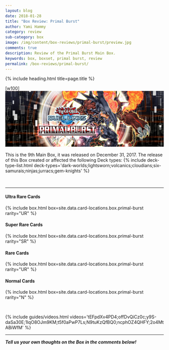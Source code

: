 ```yaml
---
layout: blog
date: 2018-01-28
title: "Box Review: Primal Burst"
author: Yami Hammy
category: review
sub-category: box
image: /img/content/box-reviews/primal-burst/preview.jpg
comments: true
description: Review of the Primal Burst Main Box.
keywords: box, boxset, primal burst, review
permalink: /box-reviews/primal-burst/
---
```


{% include heading.html title=page.title %}

[w100]
![](/img/content/box-reviews/primal-burst/banner.jpg)

This is the 9th Main Box, it was released on December 31, 2017. The release of this Box created or affected the following Deck types:
{% include deck-type-list.html deck-types='dark-worlds;lightsworn;volcanics;cloudians;six-samurais;ninjas;jurracs;gem-knights' %}

<br>

---

#### Ultra Rare Cards

{% include box.html box=site.data.card-locations.box.primal-burst rarity="UR" %}

#### Super Rare Cards

{% include box.html box=site.data.card-locations.box.primal-burst rarity="SR" %}

#### Rare Cards

{% include box.html box=site.data.card-locations.box.primal-burst rarity="UR" %}

#### Normal Cards

{% include box.html box=site.data.card-locations.box.primal-burst rarity="N" %}

<br>

<a name="videos"></a>

{% include guides/videos.html videos='tEFpdXv4PD4;offDvQiCz0c;y9S-daSa30E;1IqO8OJm9KM;t5f0aPwP7Ls;N9tuKzQfBQ0;ncphOZ4QHFY;2o4MtABiWfM' %}

---

***Tell us your own thoughts on the Box in the comments below!***
